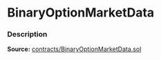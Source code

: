 # BinaryOptionMarketData

### Description <a href="description" id="description"></a>

**Source:** [contracts/BinaryOptionMarketData.sol](https://github.com/perifinance/peri-finance/blob/master/contracts/BinaryOptionMarketData.sol)
